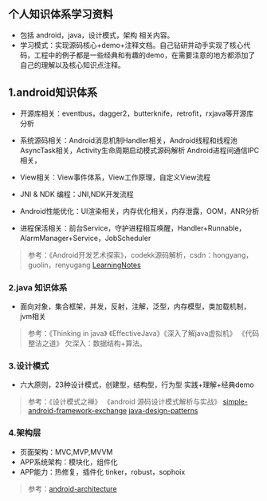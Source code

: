 ##  个人知识体系学习资料

* 包括 android，java，设计模式，架构 相关内容。 
* 学习模式：实现源码核心+demo+注释文档。自己钻研并动手实现了核心代码，工程中的例子都是一些经典和有趣的demo，在需要注意的地方都添加了自己的理解以及核心知识点注释。

## 1.android知识体系   

  * 开源库相关：eventbus，dagger2，butterknife，retrofit，rxjava等开源库分析 

  * 系统源码相关：Android消息机制Handler相关，Android线程和线程池AsyncTask相关，Activity生命周期启动模式源码解析
             Android进程间通信IPC相关，

  * View相关：View事件体系，View工作原理，自定义View流程

  * JNI & NDK 编程：JNI,NDK开发流程

  * Android性能优化：UI渲染相关，内存优化相关，内存泄露，OOM，ANR分析

  * 进程保活相关：前台Service，守护进程相互唤醒，Handler+Runnable，AlarmManager+Service，JobScheduler

  > 参考：《Android开发艺术探索》，codekk源码解析，csdn：hongyang，guolin，renyugang
        [LearningNotes](https://github.com/francistao/LearningNotes.git)
  
### 2.java 知识体系
  * 面向对象，集合框架，并发，反射，注解，泛型，内存模型，类加载机制，jvm相关

  > 参考：《Thinking in java》 《EffectiveJava》《深入了解java虚拟机》 《代码整洁之道》
  欠深入：数据结构+算法。
  
### 3.设计模式 
 
  * 六大原则，23种设计模式，创建型，结构型，行为型  实践+理解+经典demo

  > 参考：《设计模式之禅》 《android 源码设计模式解析与实战》 [simple-android-framework-exchange](https://github.com/simple-android-framework-exchange/android_design_patterns_analysis.git)
[java-design-patterns](https://github.com/iluwatar/java-design-patterns.git)

### 4.架构层
  * 页面架构：MVC,MVP,MVVM
  * APP系统架构：模块化，组件化
  * APP能力：热修复，插件化 tinker，robust，sophoix
  > 参考：[android-architecture](https://github.com/googlesamples/android-architecture.git)


